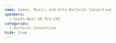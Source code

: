 ```yaml
---
name: Games, Music, and Arts Doctoral Consortium
speakers:
  - South-West UK Pre-CHI
categories:
  - Doctoral Consortium
hide: true
---
```


